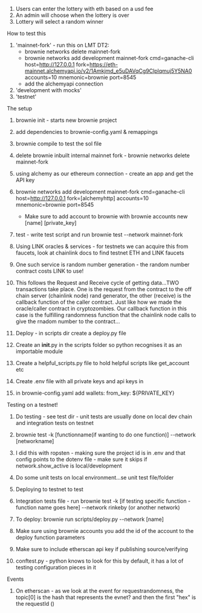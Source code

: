 1. Users can enter the lottery with eth based on a usd fee
2. An admin will choose when the lottery is over
3. Lottery will select a random winner

How to test this

1. 'mainnet-fork' - run this on LMT DT2:
    - brownie networks delete mainnet-fork
    - brownie networks add development mainnet-fork cmd=ganache-cli host=http://127.0.0.1 fork=https://eth-mainnet.alchemyapi.io/v2/1Amkjmd_e5uDAVqCg9Clplqmuj5Y5NA0 accounts=10 mnemonic=brownie port=8545
    - add the alchemyapi connection
2. 'development with mocks'
3. 'testnet'

The setup

1. brownie init - starts new brownie project
2. add dependencies to brownie-config.yaml & remappings
3. brownie compile to test the sol file
4. delete brownie inbuilt internal mainnet fork - brownie networks delete mainnet-fork
5. using alchemy as our ethereum connection - create an app and get the API key
6. brownie networks add development mainnet-fork cmd=ganache-cli host=http://127.0.0.1 fork=[alchemyhttp] accounts=10 mnemonic=brownie port=8545
    -   Make sure to add account to brownie with brownie accounts new [name] [private_key]
7. test - write test script and run brownie test --network mainnet-fork

8. Using LINK oracles & services - for testnets we can acquire this from faucets, look at chainlink docs to find testnet ETH and LINK faucets
9. One such service is random number generation - the random number contract costs LINK to use!
10. This follows the Request and Receive cycle of getting data...TWO transactions take place. One is the request from the contract to the off chain server (chainlink node) rand generator, the other (receive) is the callback function of the caller contract. Just like how we made the oracle/caller contract in cryptozombies. Our callback function in this case is the fulfilling randomness function that the chainlink node calls to give the rnadom number to the contract...

11. Deploy - in scripts dir create a deploy.py file
12. Create an __init__.py in the scripts folder so python recognises it as an importable module
13. Create a helpful_scripts.py file to hold helpful scripts like get_account etc
14. Create .env file with all private keys and api keys in
15. in brownie-config.yaml add wallets: from_key: ${PRIVATE_KEY}

Testing on a testnet!
1. Do testing - see test dir - unit tests are usually done on local dev chain and integration tests on testnet
2. brownie test -k [functionname(if wanting to do one function)] --network [networkname]
3. I did this with ropsten - making sure the project id is in .env and that config points to the dotenv file - make sure it skips if network.show_active is local/development
4. Do some unit tests on local environment...se unit test file/folder
5. Deploying to testnet to test
6. Integration tests file - run brownie test -k [if testing specific function - function name goes here] --network rinkeby (or another network)
7. To deploy: brownie run scripts/deploy.py --network [name]
8. Make sure using brownie accounts you add the id of the account to the deploy function parameters
9. Make sure to include etherscan api key if publishing source/verifying

10. conftest.py - python knows to look for this by default, it has a lot of testing configuration pieces in it

Events
1. On etherscan - as we look at the event for requestrandomness, the topic[0] is the hash that represents the evnet? and then the first "hex" is the requestId ()